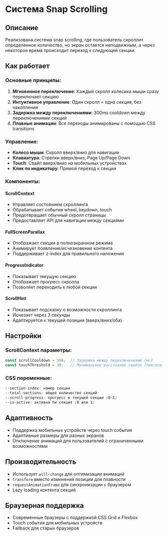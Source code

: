 # Система Snap Scrolling

## Описание
Реализована система snap scrolling, где пользователь скроллит определенное количество, но экран остается неподвижным, а через некоторое время происходит переход к следующей секции.

## Как работает

### Основные принципы:
1. **Мгновенное переключение**: Каждый скролл колесика мыши сразу переключает секцию
2. **Интуитивное управление**: Один скролл = одна секция, без накопления
3. **Задержка между переключениями**: 300ms cooldown между переключениями секций
4. **Плавные анимации**: Все переходы анимированы с помощью CSS transitions

### Управление:
- **Колесо мыши**: Скролл вверх/вниз для навигации
- **Клавиатура**: Стрелки вверх/вниз, Page Up/Page Down
- **Touch**: Свайп вверх/вниз на мобильных устройствах
- **Клик по индикатору**: Прямой переход к секции

### Компоненты:

#### ScrollContext
- Управляет состоянием скроллинга
- Обрабатывает события wheel, keydown, touch
- Предотвращает обычный скролл страницы
- Предоставляет API для навигации между секциями

#### FullScreenParallax
- Отображает секции в полноэкранном режиме
- Анимирует появление/исчезновение контента
- Поддерживает z-index для правильного наложения

#### ProgressIndicator
- Показывает текущую секцию
- Отображает прогресс скролла
- Позволяет переходить к любой секции

#### ScrollHint
- Показывает подсказку о возможности скроллинга
- Исчезает через 3 секунды
- Адаптируется к текущей позиции (вверх/вниз/оба)

## Настройки

### ScrollContext параметры:
```javascript
const scrollCooldown = 300;  // Задержка между переключениями (мс)
const touchThreshold = 30;   // Минимальное расстояние свайпа (пиксели)
```

### CSS переменные:
```css
--section-index: номер секции
--total-sections: общее количество секций
--scroll-progress: прогресс в текущей секции (0-1)
--is-active: активна ли секция (0 или 1)
```

## Адаптивность
- Поддержка мобильных устройств через touch события
- Адаптивные размеры для разных экранов
- Отключение анимаций для пользователей с ограниченными возможностями

## Производительность
- Использует `will-change` для оптимизации анимаций
- `transform` вместо изменения позиции для плавности
- `requestAnimationFrame` для синхронизации с браузером
- Lazy loading контента секций

## Браузерная поддержка
- Современные браузеры с поддержкой CSS Grid и Flexbox
- Touch события для мобильных устройств
- Fallback для старых браузеров
